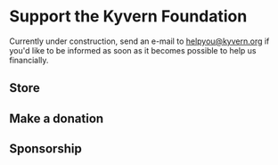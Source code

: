 # Support the Kyvern Foundation
Currently under construction, send an e-mail to helpyou@kyvern.org if you'd like to be informed as soon as it becomes possible to help us financially.
## Store
## Make a donation
## Sponsorship

